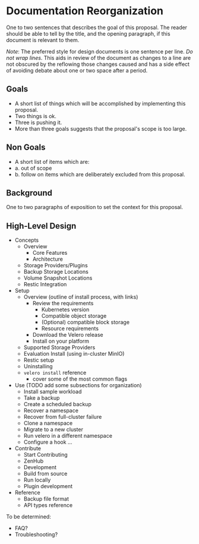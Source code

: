 # Documentation Reorganization

One to two sentences that describes the goal of this proposal.
The reader should be able to tell by the title, and the opening paragraph, if this document is relevant to them.

_Note_: The preferred style for design documents is one sentence per line.
*Do not wrap lines*.
This aids in review of the document as changes to a line are not obscured by the reflowing those changes caused and has a side effect of avoiding debate about one or two space after a period.

## Goals

- A short list of things which will be accomplished by implementing this proposal.
- Two things is ok.
- Three is pushing it.
- More than three goals suggests that the proposal's scope is too large.

## Non Goals

- A short list of items which are:
- a. out of scope
- b. follow on items which are deliberately excluded from this proposal.

## Background

One to two paragraphs of exposition to set the context for this proposal.

## High-Level Design

- Concepts
    - Overview
        - Core Features
        - Architecture
    - Storage Providers/Plugins
    - Backup Storage Locations
    - Volume Snapshot Locations
    - Restic Integration
- Setup
    - Overview (outline of install process, with links)
        - Review the requirements
            - Kubernetes version
            - Compatible object storage
            - (Optional) compatible block storage
            - Resource requirements
        - Download the Velero release
        - Install on your platform
    - Supported Storage Providers
    - Evaluation Install (using in-cluster MinIO)
    - Restic setup
    - Uninstalling
    - `velero install` reference
        - cover some of the most common flags
- Use (TODO add some subsections for organization)
    - Install sample workload
    - Take a backup
    - Create a scheduled backup
    - Recover a namespace
    - Recover from full-cluster failure
    - Clone a namespace
    - Migrate to a new cluster
    - Run velero in a different namespace
    - Configure a hook
    ...
- Contribute
    - Start Contributing
    - ZenHub
    - Development
    - Build from source
    - Run locally
    - Plugin development
- Reference
    - Backup file format
    - API types reference

To be determined:
- FAQ?
- Troubleshooting?
